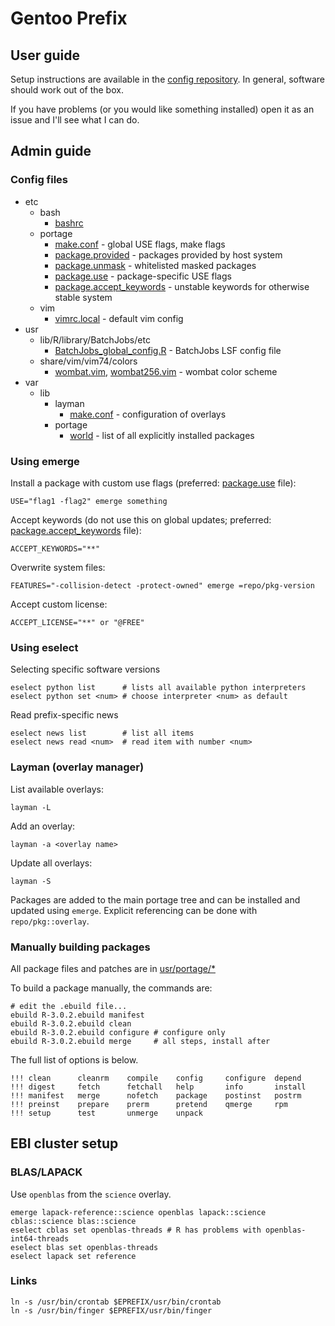 Gentoo Prefix
=============

User guide
----------

Setup instructions are available in the [config repository](https://github.com/EBI-predocs/config#setting-up-your-environment). In general, software should work out of the box.

If you have problems (or you would like something installed) open it as an issue and I'll
see what I can do.

Admin guide
-----------

### Config files

 * etc
   * bash
     * [bashrc](etc/bash/bashrc)
   * portage
     * [make.conf](etc/portage/make.profile/make.conf) - global USE flags, make flags
     * [package.provided](usr/portage/profiles/prefix/linux/amd64/package.provided) - packages provided by host system
     * [package.unmask](etc/portage/package.unmask) - whitelisted masked packages
     * [package.use](etc/portage/package.use) - package-specific USE flags
     * [package.accept_keywords](etc/portage/package.accept_keywords) - unstable keywords for otherwise stable system
   * vim
     * [vimrc.local](etc/vim/vimrc.local) - default vim config
 * usr
   * lib/R/library/BatchJobs/etc
     * [BatchJobs_global_config.R](usr/lib/R/site-library/BatchJobs/etc/BatchJobs_global_config.R) - 
       BatchJobs LSF config file
   * share/vim/vim74/colors
     * [wombat.vim](usr/share/vim/vim74/colors/wombat.vim),
       [wombat256.vim](usr/share/vim/vim74/colors/wombat256.vim) - wombat color scheme
 * var
   * lib
     * layman
       * [make.conf](var/lib/layman/make.conf) - configuration of overlays
     * portage
       * [world](var/lib/portage/world) - list of all explicitly installed packages

### Using emerge

Install a package with custom use flags (preferred:
        [package.use](etc/portage/package.use) file):

    USE="flag1 -flag2" emerge something

Accept keywords (do not use this on global updates; preferred:
        [package.accept_keywords](etc/portage/package.accept_keywords) file):

    ACCEPT_KEYWORDS="**"

Overwrite system files:

    FEATURES="-collision-detect -protect-owned" emerge =repo/pkg-version

Accept custom license:

    ACCEPT_LICENSE="**" or "@FREE"

### Using eselect

Selecting specific software versions

    eselect python list      # lists all available python interpreters
    eselect python set <num> # choose interpreter <num> as default

Read prefix-specific news

    eselect news list        # list all items
    eselect news read <num>  # read item with number <num>

### Layman (overlay manager)

List available overlays:

    layman -L

Add an overlay:

    layman -a <overlay name>

Update all overlays:

    layman -S

Packages are added to the main portage tree and can be installed and updated 
using `emerge`. Explicit referencing can be done with `repo/pkg::overlay`.

### Manually building packages

All package files and patches are in [usr/portage/*](usr/portage)

To build a package manually, the commands are:

    # edit the .ebuild file...
    ebuild R-3.0.2.ebuild manifest
    ebuild R-3.0.2.ebuild clean
    ebuild R-3.0.2.ebuild configure # configure only
    ebuild R-3.0.2.ebuild merge     # all steps, install after

The full list of options is below.

    !!! clean      cleanrm    compile    config     configure  depend     
    !!! digest     fetch      fetchall   help       info       install    
    !!! manifest   merge      nofetch    package    postinst   postrm     
    !!! preinst    prepare    prerm      pretend    qmerge     rpm        
    !!! setup      test       unmerge    unpack     

EBI cluster setup
-----------------

### BLAS/LAPACK

Use `openblas` from the `science` overlay.

    emerge lapack-reference::science openblas lapack::science cblas::science blas::science 
    eselect cblas set openblas-threads # R has problems with openblas-int64-threads
    eselect blas set openblas-threads
    eselect lapack set reference

### Links

    ln -s /usr/bin/crontab $EPREFIX/usr/bin/crontab
    ln -s /usr/bin/finger $EPREFIX/usr/bin/finger

